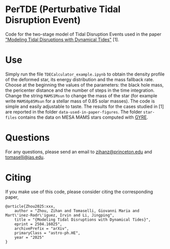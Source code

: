 # PerTDE (Perturbative Tidal Disruption Event)

Code for the two-stage model of Tidal Disruption Events used in the paper <a href="https://arxiv.org/abs/2504.16025">"Modeling Tidal Disruptions with Dynamical Tides"</a> [1].

# Use

Simply run the file <code>TDECalculator_example.ipynb</code> to obtain the density profile of the deformed star, its energy distribution and the mass fallback rate. Choose at the beginning the values of the parameters: the black hole mass, the pericenter distance and the number of steps in the time integration. Change the string <code>MAMS1Msun</code> to change the mass of the star (for example write <code>MAMS0p85Msun</code> for a stellar mass of 0.85 solar masses). The code is simple and easily adjustable to taste. The results for the cases studied in [1] are reported in the folder <code>data-used-in-paper-figures</code>. The folder <code>star-files</code> contains the data on MESA MAMS stars computed with <a href="https://gyre.readthedocs.io/en/stable/">GYRE</a>.

# Questions

For any questions, please send an email to <a href="mailto:zihanz@princeton.edu">zihanz@princeton.edu</a> and <a href="mailto:tomaselli@ias.edu">tomaselli@ias.edu</a>.

# Citing

If you make use of this code, please consider citing the corresponding paper,

<pre><code>@article{Zhou2025:xxx,
    author = "Zhou, Zihan and Tomaselli, Giovanni Maria and Mart\'inez-Rodr\'iguez, Irvin and Li, Jingping",
    title = "{Modeling Tidal Disruptions with Dynamical Tides}",
    eprint = 2504.16025",
    archivePrefix = "arXiv",
    primaryClass = "astro-ph.HE",
    year = "2025"
}
</code></pre>
